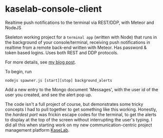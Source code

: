 # kaselab-console-client
Realtime push notifications to the terminal via REST/DDP, with Meteor and NodeJS

Skeleton working project for a ```terminal app``` (written with Node) that runs in the background of your console/terminal, receiving push notifications in realtime from a remote back-end written with Meteor. Has password & token based logins. Uses both REST and DDP protocols.

For more details, see [my blog post](http://tomgrek.com/post/node-meteor-console-app/).

To begin, run
```
nodejs spawner.js [start][stop] background_alerts
```
Add a new entry to the Mongo document 'Messages', with the user id of the user you created, and see the alert pop up.

The code isn't a full project of course, but demonstrates some tricky concepts I had to pull together to get something like this working. Honestly, the *hardest part* was frickin escape codes for the terminal, to get the alerts to display at the top of the screen without interrupting the user's typing. I did all this when starting work on my new communication-centric project management platform [KaseLab](https://kaselab.com).

